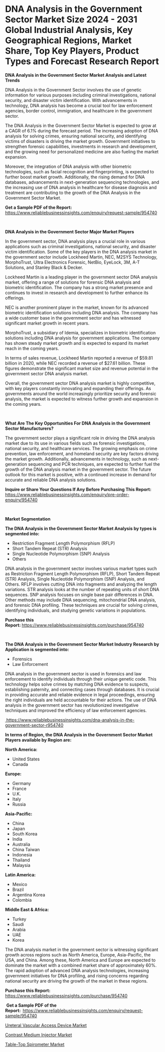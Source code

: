 <p><h1>DNA Analysis in the Government Sector Market Size 2024 - 2031 Global Industrial Analysis, Key Geographical Regions, Market Share, Top Key Players, Product Types and Forecast Research Report</h1></p><p><strong>DNA Analysis in the Government Sector Market Analysis and Latest Trends</strong></p>
<p><p>DNA Analysis in the Government Sector involves the use of genetic information for various purposes including criminal investigations, national security, and disaster victim identification. With advancements in technology, DNA analysis has become a crucial tool for law enforcement agencies, border control, immigration, and healthcare in the government sector.</p><p>The DNA Analysis in the Government Sector Market is expected to grow at a CAGR of 6.1% during the forecast period. The increasing adoption of DNA analysis for solving crimes, ensuring national security, and identifying victims of disasters is driving the market growth. Government initiatives to strengthen forensic capabilities, investments in research and development, and the growing need for personalized medicine are also fueling the market expansion.</p><p>Moreover, the integration of DNA analysis with other biometric technologies, such as facial recognition and fingerprinting, is expected to further boost market growth. Additionally, the rising demand for DNA databases, advancements in next-generation sequencing technologies, and the increasing use of DNA analysis in healthcare for disease diagnosis and treatment are contributing to the growth of the DNA Analysis in the Government Sector Market.</p></p>
<p><strong>Get a Sample PDF of the Report:&nbsp;</strong> <a href="https://www.reliablebusinessinsights.com/enquiry/request-sample/954740">https://www.reliablebusinessinsights.com/enquiry/request-sample/954740</a></p>
<p>&nbsp;</p>
<p><strong>DNA Analysis in the Government Sector Major Market Players</strong></p>
<p><p>In the government sector, DNA analysis plays a crucial role in various applications such as criminal investigations, national security, and disaster victim identification. Some of the key players in the DNA analysis market in the government sector include Lockheed Martin, NEC, M2SYS Technology, MorphoTrust, Ultra Electronics Forensic, NetBio, EyeLock, 3M, A-T Solutions, and Stanley Black & Decker.</p><p>Lockheed Martin is a leading player in the government sector DNA analysis market, offering a range of solutions for forensic DNA analysis and biometric identification. The company has a strong market presence and continues to invest in research and development to further enhance its offerings.</p><p>NEC is another prominent player in the market, known for its advanced biometric identification solutions including DNA analysis. The company has a wide customer base in the government sector and has witnessed significant market growth in recent years.</p><p>MorphoTrust, a subsidiary of Idemia, specializes in biometric identification solutions including DNA analysis for government applications. The company has shown steady market growth and is expected to expand its market reach in the coming years.</p><p>In terms of sales revenue, Lockheed Martin reported a revenue of $59.81 billion in 2020, while NEC recorded a revenue of $27.61 billion. These figures demonstrate the significant market size and revenue potential in the government sector DNA analysis market.</p><p>Overall, the government sector DNA analysis market is highly competitive, with key players constantly innovating and expanding their offerings. As governments around the world increasingly prioritize security and forensic analysis, the market is expected to witness further growth and expansion in the coming years.</p></p>
<p>&nbsp;</p>
<p><strong>What Are The Key Opportunities For DNA Analysis in the Government Sector Manufacturers?</strong></p>
<p><p>The government sector plays a significant role in driving the DNA analysis market due to its use in various fields such as forensic investigations, national security, and healthcare services. The growing emphasis on crime prevention, law enforcement, and homeland security are key factors driving the market growth. Additionally, advancements in technology, such as next-generation sequencing and PCR techniques, are expected to further fuel the growth of the DNA analysis market in the government sector. The future outlook for this market is positive, with a continued increase in demand for accurate and reliable DNA analysis solutions.</p></p>
<p><strong>Inquire or Share Your Questions If Any Before Purchasing This Report:</strong> <a href="https://www.reliablebusinessinsights.com/enquiry/pre-order-enquiry/954740">https://www.reliablebusinessinsights.com/enquiry/pre-order-enquiry/954740</a></p>
<p>&nbsp;</p>
<p><strong>Market Segmentation</strong></p>
<p><strong>The DNA Analysis in the Government Sector Market Analysis by types is segmented into:</strong></p>
<p><ul><li>Restriction Fragment Length Polymorphism (RFLP)</li><li>Short Tandem Repeat (STR) Analysis</li><li>Single Nucleotide Polymorphism (SNP) Analysis</li><li>Others</li></ul></p>
<p><p>DNA analysis in the government sector involves various market types such as Restriction Fragment Length Polymorphism (RFLP), Short Tandem Repeat (STR) Analysis, Single Nucleotide Polymorphism (SNP) Analysis, and Others. RFLP involves cutting DNA into fragments and analyzing the length variations. STR analysis looks at the number of repeating units of short DNA sequences. SNP analysis focuses on single base pair differences in DNA. Other methods may include DNA sequencing, mitochondrial DNA analysis, and forensic DNA profiling. These techniques are crucial for solving crimes, identifying individuals, and studying genetic variations in populations.</p></p>
<p><strong>Purchase this Report:&nbsp;</strong><a href="https://www.reliablebusinessinsights.com/purchase/954740">https://www.reliablebusinessinsights.com/purchase/954740</a></p>
<p>&nbsp;</p>
<p><strong>The DNA Analysis in the Government Sector Market Industry Research by Application is segmented into:</strong></p>
<p><ul><li>Forensics</li><li>Law Enforcement</li></ul></p>
<p><p>DNA analysis in the government sector is used in forensics and law enforcement to identify individuals through their unique genetic code. This technology helps solve crimes by matching DNA evidence to suspects, establishing paternity, and connecting cases through databases. It is crucial in providing accurate and reliable evidence in legal proceedings, ensuring the right individuals are held accountable for their actions. The use of DNA analysis in the government sector has revolutionized investigative techniques and improved the efficiency of law enforcement agencies.</p></p>
<p><a href="https://www.reliablebusinessinsights.com/dna-analysis-in-the-government-sector-r954740">&nbsp;https://www.reliablebusinessinsights.com/dna-analysis-in-the-government-sector-r954740</a></p>
<p><strong>In terms of Region, the DNA Analysis in the Government Sector Market Players available by Region are:</strong></p>
<p>
    <p> <strong> North America: </strong>
        <ul>
            <li>United States</li>
            <li>Canada</li>
        </ul>
        </p> 
    <p> <strong> Europe: </strong>
        <ul>
            <li>Germany</li>
            <li>France</li>
            <li>U.K.</li>
            <li>Italy</li>
            <li>Russia</li>
        </ul>
        </p> 
    <p> <strong> Asia-Pacific: </strong>
        <ul>
            <li>China</li>
            <li>Japan</li>
            <li>South Korea</li>
            <li>India</li>
            <li>Australia</li>
            <li>China Taiwan</li>
            <li>Indonesia</li>
            <li>Thailand</li>
            <li>Malaysia</li>
        </ul>
        </p> 
    <p> <strong> Latin America: </strong>
        <ul>
            <li>Mexico</li>
            <li>Brazil</li>
            <li>Argentina Korea</li>
            <li>Colombia</li>
        </ul>
        </p> 
    <p> <strong> Middle East & Africa: </strong>
        <ul>
            <li>Turkey</li>
            <li>Saudi</li>
            <li>Arabia</li>
            <li>UAE</li>
            <li>Korea</li>
        </ul>
    </p>
    </p>
<p><p>The DNA analysis market in the government sector is witnessing significant growth across regions such as North America, Europe, Asia-Pacific, the USA, and China. Among these, North America and Europe are expected to dominate the market with a combined market share of approximately 60%. The rapid adoption of advanced DNA analysis technologies, increasing government initiatives for DNA profiling, and rising concerns regarding national security are driving the growth of the market in these regions.</p></p>
<p><strong>Purchase this Report: </strong><a href="https://www.reliablebusinessinsights.com/purchase/954740">https://www.reliablebusinessinsights.com/purchase/954740</a></p>
<p>&nbsp;<strong>Get a Sample PDF of the Report:&nbsp;&nbsp;</strong><a href="https://www.reliablebusinessinsights.com/enquiry/request-sample/954740">https://www.reliablebusinessinsights.com/enquiry/request-sample/954740</a></p>
<p><strong></strong></p>
<p><p><a href="https://github.com/emnqcawl19/Market-Research-Report-List-1/blob/main/ureteral-vascular-access-device-market.md">Ureteral Vascular Access Device Market</a></p><p><a href="https://github.com/shahriarnajimjoy333/Market-Research-Report-List-1/blob/main/contrast-medium-injector-market.md">Contrast Medium Injector Market</a></p><p><a href="https://github.com/cameroneffertz/Market-Research-Report-List-1/blob/main/table-top-spirometer-market.md">Table-Top Spirometer Market</a></p></p>